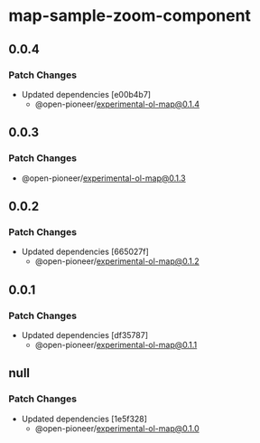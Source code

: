 # map-sample-zoom-component

## 0.0.4

### Patch Changes

-   Updated dependencies [e00b4b7]
    -   @open-pioneer/experimental-ol-map@0.1.4

## 0.0.3

### Patch Changes

-   @open-pioneer/experimental-ol-map@0.1.3

## 0.0.2

### Patch Changes

-   Updated dependencies [665027f]
    -   @open-pioneer/experimental-ol-map@0.1.2

## 0.0.1

### Patch Changes

-   Updated dependencies [df35787]
    -   @open-pioneer/experimental-ol-map@0.1.1

## null

### Patch Changes

-   Updated dependencies [1e5f328]
    -   @open-pioneer/experimental-ol-map@0.1.0
